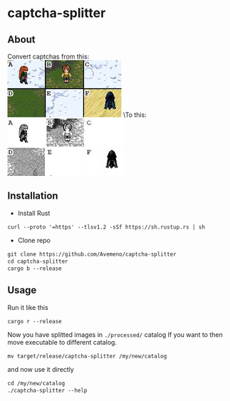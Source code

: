 # captcha-splitter
## About
Convert captchas from this:\
![captcha](./captchas/0.jpg)
\To this:\
![A](./processed/0-A.jpg) ![B](./processed/0-B.jpg) ![C](./processed/0-C.jpg)\
![D](./processed/0-D.jpg)  ![E](./processed/0-E.jpg) ![F](./processed/0-F.jpg)
## Installation

- Install Rust

```
curl --proto '=https' --tlsv1.2 -sSf https://sh.rustup.rs | sh
```
- Clone repo
```
git clone https://github.com/Avemeno/captcha-splitter
cd captcha-splitter
cargo b --release
```
## Usage
Run it like this 
```
cargo r --release
```
Now you have splitted images in `./processed/` catalog
If you want to then move executable to different catalog.
```
mv target/release/captcha-splitter /my/new/catalog
```
and now use it directly
```
cd /my/new/catalog
./captcha-splitter --help
```
